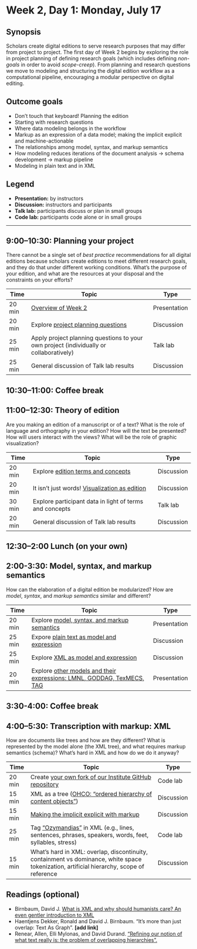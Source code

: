 # Week 2, Day 1: Monday, July 17

## Synopsis

Scholars create digital editions to serve research purposes that may differ from project to project. The first day of Week 2 begins by exploring the role in project planning of defining research goals (which includes defining *non-goals* in order to avoid *scope-creep*). From planning and research questions we move to modeling and structuring the digital edition workflow as a computational pipeline, encouraging a modular perspective on digital editing.

## Outcome goals

* Don’t touch that keyboard! Planning the edition
* Starting with research questions
* Where data modeling belongs in the workflow
* Markup as an expression of a data model; making the implicit explicit and machine-actionable
* The relationships among model, syntax, and markup semantics
* How modeling reduces iterations of the document analysis → schema development → markup pipeline
* Modeling in plain text and in XML

## Legend

* **Presentation:** by instructors
* **Discussion:** instructors and participants
* **Talk lab:** participants discuss or plan in small groups
* **Code lab:** participants code alone or in small groups

______

## 9:00–10:30: Planning your project

There cannot be a single set of *best practice* recommendations for all digital editions because scholars create editions to meet different research goals, and they do that under different working conditions. What’s the purpose of your edition, and what are the resources at your disposal and the constraints on your efforts?

Time | Topic | Type
---- | ----  | ----
20 min | [Overview of Week 2](topics.md) | Presentation
20 min | Explore [project planning questions](project_planning.md) | Discussion
25 min | Apply project planning questions to your own project (individually or collaboratively) | Talk lab
25 min | General discussion of Talk lab results | Discussion

## 10:30–11:00: Coffee break

## 11:00–12:30: Theory of edition

Are you making an edition of a manuscript or of a text? What is the role of language and orthography in your edition? How will the text be presented? How will users interact with the views? What will be the role of graphic visualization?

Time | Topic | Type
---- | ----  | ----
20 min | Explore [edition terms and concepts](edition_terms_and_concepts.md) | Discussion
20 min | It isn’t just words! [Visualization as edition](sample_visualizations.md) | Discussion
30 min | Explore participant data in light of terms and concepts | Talk lab
20 min | General discussion of Talk lab results | Discussion

## 12:30–2:00 Lunch (on your own)

## 2:00-3:30: Model, syntax, and markup semantics

How can the elaboration of a digital edition be modularized? How are *model*, *syntax*, and *markup semantics* similar and different?

Time | Topic | Type
---- | ---- | ----
20 min | Explore [model, syntax, and markup semantics](model_syntax_semantics.md) | Presentation
25 min | Expore [plain text as model and expression](plain.md) | Discussion
25 min | Explore [XML as model and expression](xml_model.md) | Discussion
20 min| Explore [other models and their expressions: LMNL, GODDAG, TexMECS, TAG](other_models.md) | Presentation

## 3:30-4:00: Coffee break

## 4:00–5:30: Transcription with markup: XML

How are documents like trees and how are they different? What is represented by the model alone (the XML tree), and what requires markup semantics (schema)? What’s hard in XML and how do we do it anyway?

Time | Topic | Type
---- | ---- | ----
20 min | Create [your own fork of our Institute GitHub repository](fork.md) | Code lab
15 min | XML as a tree ([OHCO: “ordered hierarchy of content objects”](ohco.md)) | Discussion
15 min | [Making the implicit explicit with markup](explicit.md) | Discussion
25 min | Tag [“Ozymandias”](ozymandias.txt) in XML (e.g., lines, sentences, phrases, speakers, words, feet, syllables, stress) | Code lab
15 min | What’s hard in XML: overlap, discontinuity, containment vs dominance, white space tokenization, artificial hierarchy, scope of reference | Discussion


## Readings (optional)

* Birnbaum, David J. [What is XML and why should humanists care? An even gentler introduction to XML](http://dh.obdurodon.org/what-is-xml.xhtml)
* Haentjens Dekker, Ronald and David J. Birnbaum. “It’s more than just overlap: Text As Graph”. **[add link]**
* Renear, Allen, Elli Mylonas, and David Durand. [“Refining our notion of what text really is: the problem of overlapping hierarchies”.](http://cds.library.brown.edu/resources/stg/monographs/ohco.html)



